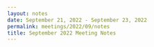 ```yaml
---
layout: notes
date: September 21, 2022 - September 23, 2022
permalink: meetings/2022/09/notes
title: September 2022 Meeting Notes
---
```


